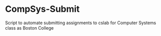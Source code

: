 # CompSys-Submit
Script to automate submitting assignments to cslab for Computer Systems class as Boston College
